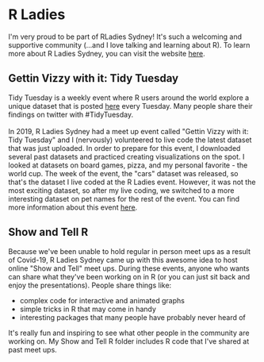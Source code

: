 # R Ladies
I'm very proud to be part of RLadies Sydney! It's such a welcoming and supportive community (...and I love talking and learning about R). 
To learn more about R Ladies Sydney, you can visit the website [here](https://rladiessydney.org/).

## Gettin Vizzy with it: Tidy Tuesday
Tidy Tuesday is a weekly event where R users around the world explore a unique dataset that is posted [here](https://github.com/rfordatascience/tidytuesday) every Tuesday. Many people share their findings on twitter with #TidyTuesday. <br><br>
In 2019, R Ladies Sydney had a meet up event called "Gettin Vizzy with it: Tidy Tuesday" and I (nervously) volunteered to live code the latest dataset that was just uploaded. In order to prepare for this event, I downloaded several past datasets and practiced creating visualizations on the spot. I looked at datasets on board games, pizza, and my personal favorite - the world cup. The week of the event, the "cars" dataset was released, so that's the dataset I live coded at the R Ladies event. However, it was not the most exciting dataset, so after my live coding, we switched to a more interesting dataset on pet names for the rest of the event. You can find more information about this event [here](https://rladiessydney.org/events/2019-10-06-events-2019/).

## Show and Tell R
Because we've been unable to hold regular in person meet ups as a result of Covid-19, R Ladies Sydney came up with this awesome idea to host online "Show and Tell" meet ups. During these events, anyone who wants can share what they've been working on in R (or you can just sit back and enjoy the presentations). People share things like:
- complex code for interactive and animated graphs
- simple tricks in R that may come in handy 
- interesting packages that many people have probably never heard of <br>

It's really fun and inspiring to see what other people in the community are working on. My Show and Tell R folder includes R code that I've shared at past meet ups.
